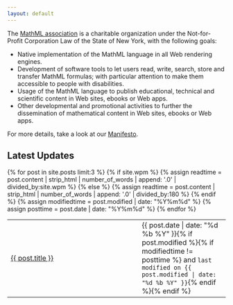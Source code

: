 ```yaml
---
layout: default
---
```


The [MathML association](/about.html)
is a charitable organization under the Not-for-Profit Corporation Law of the
State of New York, with the following goals:

* Native implementation of the MathML language in all Web rendering engines.
* Development of software tools to let users read, write, search, store and
  transfer MathML formulas; with particular attention to make them accessible
  to people with disabilities.
* Usage of the MathML language to publish educational, technical and scientific
  content in Web sites, ebooks or Web apps.
* Other developmental and promotional activities to further the dissemination
  of mathematical content in Web sites, ebooks or Web apps.

For more details, take a look at our [Manifesto](/legal-documents/manifesto.html).

## Latest Updates

<table style="width:100%;">
<tbody>
{% for post in site.posts limit:3 %}
{% if site.wpm %}
{% assign readtime = post.content | strip_html | number_of_words | append: '.0' | divided_by:site.wpm %}
{% else %}
{% assign readtime = post.content | strip_html | number_of_words | append: '.0' | divided_by:180 %}
{% endif %}
{% assign modifiedtime = post.modified | date: "%Y%m%d" %}
{% assign posttime = post.date | date: "%Y%m%d" %}
<tr>
<td style="width:60%;">
<a href="{{ site.url }}{{ post.url }}">{{ post.title }}</a>
</td>
<td style="width:40%;">
<time datetime="{{ post.date | date_to_xmlschema }}" class="post-time">{{ post.date | date: "%d %b %Y" }}</time>{% if post.modified %}{% if modifiedtime != posttime %} and <code>last modified on <time datetime="{{ post.modified | date: "%Y-%m-%d" }}" itemprop="dateModified">{{ post.modified | date: "%d %b %Y" }}</time></code>{% endif %}{% endif %}
</div>
</td>
{% endfor %}
<tbody>
<table>
